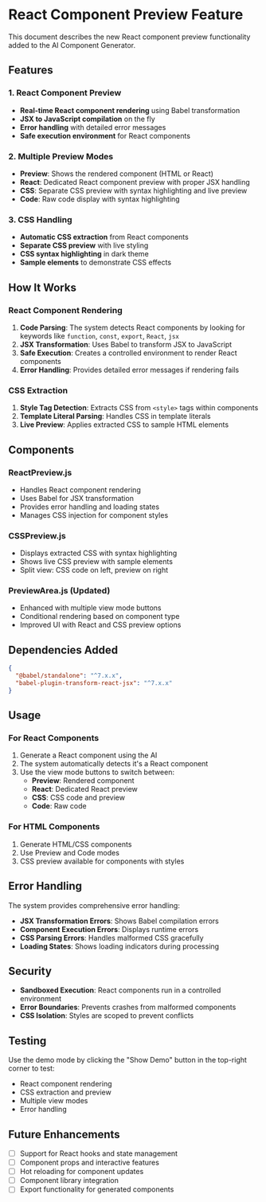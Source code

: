 # React Component Preview Feature

This document describes the new React component preview functionality added to the AI Component Generator.

## Features

### 1. React Component Preview
- **Real-time React component rendering** using Babel transformation
- **JSX to JavaScript compilation** on the fly
- **Error handling** with detailed error messages
- **Safe execution environment** for React components

### 2. Multiple Preview Modes
- **Preview**: Shows the rendered component (HTML or React)
- **React**: Dedicated React component preview with proper JSX handling
- **CSS**: Separate CSS preview with syntax highlighting and live preview
- **Code**: Raw code display with syntax highlighting

### 3. CSS Handling
- **Automatic CSS extraction** from React components
- **Separate CSS preview** with live styling
- **CSS syntax highlighting** in dark theme
- **Sample elements** to demonstrate CSS effects

## How It Works

### React Component Rendering
1. **Code Parsing**: The system detects React components by looking for keywords like `function`, `const`, `export`, `React`, `jsx`
2. **JSX Transformation**: Uses Babel to transform JSX to JavaScript
3. **Safe Execution**: Creates a controlled environment to render React components
4. **Error Handling**: Provides detailed error messages if rendering fails

### CSS Extraction
1. **Style Tag Detection**: Extracts CSS from `<style>` tags within components
2. **Template Literal Parsing**: Handles CSS in template literals
3. **Live Preview**: Applies extracted CSS to sample HTML elements

## Components

### ReactPreview.js
- Handles React component rendering
- Uses Babel for JSX transformation
- Provides error handling and loading states
- Manages CSS injection for component styles

### CSSPreview.js
- Displays extracted CSS with syntax highlighting
- Shows live CSS preview with sample elements
- Split view: CSS code on left, preview on right

### PreviewArea.js (Updated)
- Enhanced with multiple view mode buttons
- Conditional rendering based on component type
- Improved UI with React and CSS preview options

## Dependencies Added

```json
{
  "@babel/standalone": "^7.x.x",
  "babel-plugin-transform-react-jsx": "^7.x.x"
}
```

## Usage

### For React Components
1. Generate a React component using the AI
2. The system automatically detects it's a React component
3. Use the view mode buttons to switch between:
   - **Preview**: Rendered component
   - **React**: Dedicated React preview
   - **CSS**: CSS code and preview
   - **Code**: Raw code

### For HTML Components
1. Generate HTML/CSS components
2. Use Preview and Code modes
3. CSS preview available for components with styles

## Error Handling

The system provides comprehensive error handling:
- **JSX Transformation Errors**: Shows Babel compilation errors
- **Component Execution Errors**: Displays runtime errors
- **CSS Parsing Errors**: Handles malformed CSS gracefully
- **Loading States**: Shows loading indicators during processing

## Security

- **Sandboxed Execution**: React components run in a controlled environment
- **Error Boundaries**: Prevents crashes from malformed components
- **CSS Isolation**: Styles are scoped to prevent conflicts

## Testing

Use the demo mode by clicking the "Show Demo" button in the top-right corner to test:
- React component rendering
- CSS extraction and preview
- Multiple view modes
- Error handling

## Future Enhancements

- [ ] Support for React hooks and state management
- [ ] Component props and interactive features
- [ ] Hot reloading for component updates
- [ ] Component library integration
- [ ] Export functionality for generated components 
